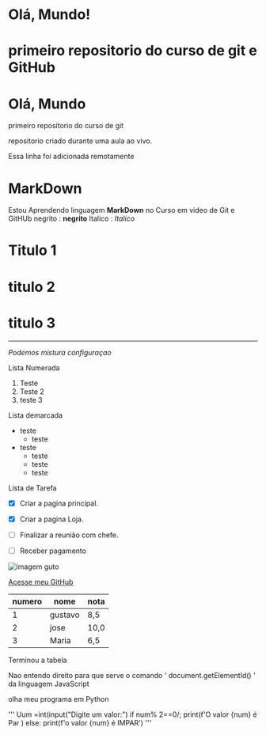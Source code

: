 

# Olá, Mundo!
 primeiro repositorio do **curso de git e GitHub**
=======
# Olá, Mundo
 primeiro repositorio do curso de git 

 repositorio criado durante uma aula ao vivo.

Essa linha  foi adicionada remotamente 

# MarkDown

Estou Aprendendo linguagem **MarkDown**  no Curso em video de Git e GitHUb
negrito  : **negrito**
Italico : *Italico*

# Titulo 1
# titulo 2
# titulo 3
---

_*Podemos mistura  configuraçao*_

Lista Numerada 

1. Teste
  1. Teste 2
1. teste 3 

Lista demarcada 
* teste 
  * teste 
* teste 
  * teste 
  * teste 
   * teste 

Lista de Tarefa 

- [x] Criar a pagina principal.
- [x] Criar a pagina Loja.
- [ ] Finalizar  a reunião com chefe.
- [ ] Receber pagamento


![imagem guto](https://user-images.githubusercontent.com/55259661/119377025-03820880-bc93-11eb-8042-47d0687448e7.png)



[Acesse meu GitHub](https://github.com/porcel1910)


numero | nome | nota
---|---|---
1| gustavo |8,5
2|jose |10,0
3| Maria |6,5

Terminou  a tabela 

Nao entendo direito  para que serve o comando ' document.getElementId() ' da linguagem JavaScript

olha meu programa em Python

'''
Uum =int(input("Digite um valor:")
if num% 2==0/;
print(f'O valor {num} é Par )
else:
print(f'o valor {num} é IMPAR') 
'''
